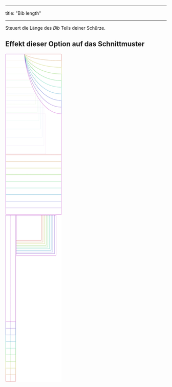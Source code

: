 - - -
title: "Bib length"
- - -

Steuert die Länge des _Bib_ Teils deiner Schürze.

## Effekt dieser Option auf das Schnittmuster

![Dieses Bild zeigt den Effekt dieser Variable, indem es unterschiedliche Masse dieser Variable überlagert darstellt](albert_biblength_sample.svg "Effekt dieser Variable auf das Schnittmuster")
